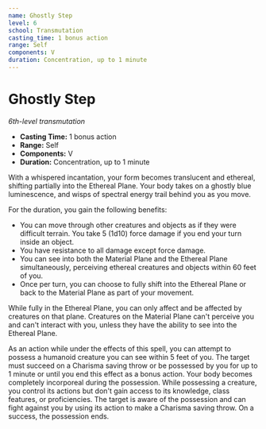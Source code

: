 ```yaml
---
name: Ghostly Step
level: 6
school: Transmutation
casting_time: 1 bonus action
range: Self
components: V
duration: Concentration, up to 1 minute
---
```


# Ghostly Step

*6th-level transmutation*
- **Casting Time:** 1 bonus action
- **Range:** Self
- **Components:** V
- **Duration:** Concentration, up to 1 minute

With a whispered incantation, your form becomes translucent and ethereal, shifting partially into the Ethereal Plane. Your body takes on a ghostly blue luminescence, and wisps of spectral energy trail behind you as you move.

For the duration, you gain the following benefits:
- You can move through other creatures and objects as if they were difficult terrain. You take 5 (1d10) force damage if you end your turn inside an object.
- You have resistance to all damage except force damage.
- You can see into both the Material Plane and the Ethereal Plane simultaneously, perceiving ethereal creatures and objects within 60 feet of you.
- Once per turn, you can choose to fully shift into the Ethereal Plane or back to the Material Plane as part of your movement.

While fully in the Ethereal Plane, you can only affect and be affected by creatures on that plane. Creatures on the Material Plane can't perceive you and can't interact with you, unless they have the ability to see into the Ethereal Plane.

As an action while under the effects of this spell, you can attempt to possess a humanoid creature you can see within 5 feet of you. The target must succeed on a Charisma saving throw or be possessed by you for up to 1 minute or until you end this effect as a bonus action. Your body becomes completely incorporeal during the possession. While possessing a creature, you control its actions but don't gain access to its knowledge, class features, or proficiencies. The target is aware of the possession and can fight against you by using its action to make a Charisma saving throw. On a success, the possession ends.
